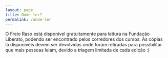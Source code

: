 ```yaml
---
layout: page
title: Onde ler?
permalink: /onde-ler
---
```


O Freio Raso está disponível gratuitamente para leitura na Fundação Liberato, podendo ser encontrado pelos corredores dos cursos. As cópias lá disponíveis devem ser devolvidas onde foram retiradas para possibilitar que mais pessoas leiam, devido a triagem limitada de cada edição :)
